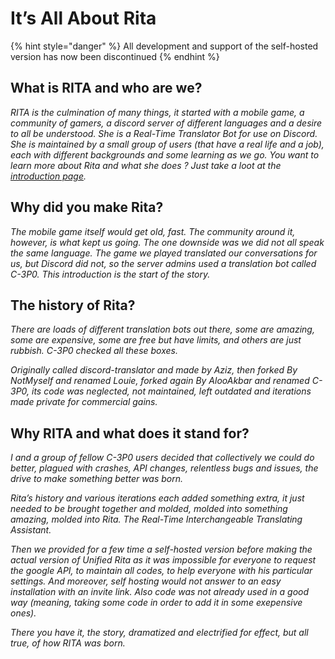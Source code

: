 # It’s All About Rita

{% hint style="danger" %}
All development and support of the self-hosted version has now been discontinued
{% endhint %}

## What is RITA and who are we? <a href="#what-is-rita-and-who-are-we" id="what-is-rita-and-who-are-we"></a>

_RITA is the culmination of many things, it started with a mobile game, a community of gamers, a discord server of different languages and a desire to all be understood. She is a Real-Time Translator Bot for use on Discord. She is maintained by a small group of users (that have a real life and a job), each with different backgrounds and some learning as we go. You want to learn more about Rita and what she does ? Just take a loot at the_ [_introduction page_](http://127.0.0.1:5000/o/-MWdaXW0QCun-ckj\_qWB/s/-MYAVk\_hG8DjP4l7rB5Z/)_._

## Why did you make Rita? <a href="#why-did-you-make-rita" id="why-did-you-make-rita"></a>

_The mobile game itself would get old, fast. The community around it, however, is what kept us going. The one downside was we did not all speak the same language. The game we played translated our conversations for us, but Discord did not, so the server admins used a translation bot called C-3P0. This introduction is the start of the story._

## The history of Rita? <a href="#the-history-of-rita" id="the-history-of-rita"></a>

_There are loads of different translation bots out there, some are amazing, some are expensive, some are free but have limits, and others are just rubbish. C-3P0 checked all these boxes._

_Originally called discord-translator and made by Aziz, then forked By NotMyself and renamed Louie, forked again By AlooAkbar and renamed C-3P0, its code was neglected, not maintained, left outdated and iterations made private for commercial gains._

## Why RITA and what does it stand for? <a href="#why-rita-and-what-does-it-stand-for" id="why-rita-and-what-does-it-stand-for"></a>

_I and a group of fellow C-3P0 users decided that collectively we could do better, plagued with crashes, API changes, relentless bugs and issues, the drive to make something better was born._

_Rita’s history and various iterations each added something extra, it just needed to be brought together and molded, molded into something amazing, molded into Rita. The Real-Time Interchangeable Translating Assistant._

_Then we provided for a few time a self-hosted version before making the actual version of Unified Rita as it was impossible for everyone to request the google API, to maintain all codes, to help everyone with his particular settings. And moreover, self hosting would not answer to an easy installation with an invite link. Also code was not already used in a good way (meaning, taking some code in order to add it in some exepensive ones)._

_There you have it, the story, dramatized and electrified for effect, but all true, of how RITA was born._
